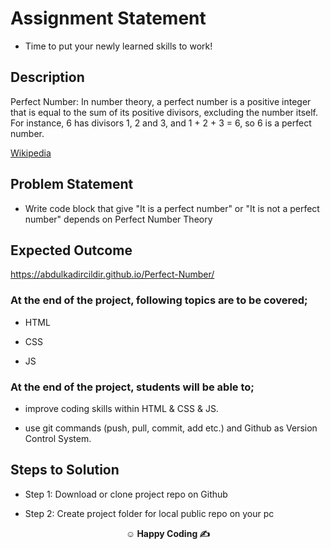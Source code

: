 # Assignment Statement

- Time to put your newly learned skills to work!

## Description

Perfect Number: In number theory, a perfect number is a positive integer that is equal to the sum of its
positive divisors, excluding the number itself. For instance, 6 has divisors 1, 2 and 3, and 1 + 2 + 3 = 6,
so 6 is a perfect number.

<a href="https://en.wikipedia.org/wiki/Perfect_number">Wikipedia</a>

## Problem Statement

- Write code block that give "It is a perfect number" or "It is not a perfect number" depends
on Perfect Number Theory

## Expected Outcome

https://abdulkadircildir.github.io/Perfect-Number/

### At the end of the project, following topics are to be covered;

- HTML

- CSS

- JS

### At the end of the project, students will be able to;

- improve coding skills within HTML & CSS & JS.

- use git commands (push, pull, commit, add etc.) and Github as Version Control System.

## Steps to Solution

- Step 1: Download or clone project repo on Github

- Step 2: Create project folder for local public repo on your pc

**<p align="center">&#9786; Happy Coding &#9997;</p>**
